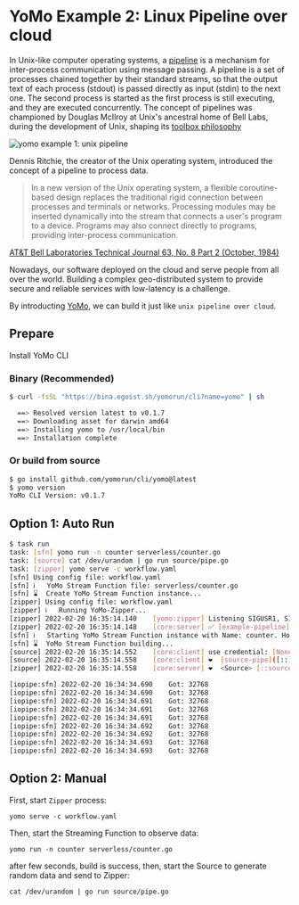 # YoMo Example 2: Linux Pipeline over cloud

In Unix-like computer operating systems, a [pipeline](<https://en.wikipedia.org/wiki/Pipeline_(Unix)>) is a mechanism for inter-process communication using message passing. A pipeline is a set of processes chained together by their standard streams, so that the output text of each process (stdout) is passed directly as input (stdin) to the next one. The second process is started as the first process is still executing, and they are executed concurrently. The concept of pipelines was championed by Douglas McIlroy at Unix's ancestral home of Bell Labs, during the development of Unix, shaping its [toolbox philosophy](https://en.wikipedia.org/wiki/Unix_philosophy)

![yomo example 1: unix pipeline](https://docs.yomo.run/1.5/the-linux-programming-interface.png)

Dennis Ritchie, the creator of the Unix operating system, introduced the concept of a pipeline to process data.

> In a new version of the Unix operating system, a flexible coroutine-based design replaces the traditional rigid connection between processes and terminals or networks. Processing modules may be inserted dynamically into the stream that connects a user's program to a device. Programs may also connect directly to programs, providing inter-process communication.

[AT&T Bell Laboratories Technical Journal 63, No. 8 Part 2 (October, 1984)](https://www.bell-labs.com/usr/dmr/www/st.html)

Nowadays, our software deployed on the cloud and serve people from all over the world. Building a complex geo-distributed system to provide secure and reliable services with low-latency is a challenge.

By introducting [YoMo](https://yomo.run), we can build it just like `unix pipeline over cloud`.

## Prepare

Install YoMo CLI

### Binary (Recommended)

```bash
$ curl -fsSL "https://bina.egoist.sh/yomorun/cli?name=yomo" | sh

  ==> Resolved version latest to v0.1.7
  ==> Downloading asset for darwin amd64
  ==> Installing yomo to /usr/local/bin
  ==> Installation complete
```

### Or build from source

```bash
$ go install github.com/yomorun/cli/yomo@latest
$ yomo version
YoMo CLI Version: v0.1.7
```

## Option 1: Auto Run

```bash
$ task run
task: [sfn] yomo run -n counter serverless/counter.go
task: [source] cat /dev/urandom | go run source/pipe.go
task: [zipper] yomo serve -c workflow.yaml
[sfn] Using config file: workflow.yaml
[sfn] ℹ️   YoMo Stream Function file: serverless/counter.go
[sfn] ⌛  Create YoMo Stream Function instance...
[zipper] Using config file: workflow.yaml
[zipper] ℹ️   Running YoMo-Zipper...
[zipper] 2022-02-20 16:35:14.140	[yomo:zipper] Listening SIGUSR1, SIGUSR2, SIGTERM/SIGINT...
[zipper] 2022-02-20 16:35:14.148	[core:server] ✅ [example-pipeline] Listening on: [::]:9000, QUIC: [v1 draft-29], AUTH: [None]
[sfn] ℹ️   Starting YoMo Stream Function instance with Name: counter. Host: localhost. Port: 9000.
[sfn] ⌛  YoMo Stream Function building...
[source] 2022-02-20 16:35:14.552	[core:client] use credential: [None]
[source] 2022-02-20 16:35:14.558	[core:client] ❤️  [source-pipe]([::]:51817) is connected to YoMo-Zipper localhost:9000
[zipper] 2022-02-20 16:35:14.558	[core:server] ❤️  <Source> [::source-pipe](127.0.0.1:51817) is connected!

[iopipe:sfn] 2022-02-20 16:34:34.690	Got: 32768
[iopipe:sfn] 2022-02-20 16:34:34.690	Got: 32768
[iopipe:sfn] 2022-02-20 16:34:34.691	Got: 32768
[iopipe:sfn] 2022-02-20 16:34:34.691	Got: 32768
[iopipe:sfn] 2022-02-20 16:34:34.691	Got: 32768
[iopipe:sfn] 2022-02-20 16:34:34.692	Got: 32768
[iopipe:sfn] 2022-02-20 16:34:34.692	Got: 32768
[iopipe:sfn] 2022-02-20 16:34:34.693	Got: 32768
[iopipe:sfn] 2022-02-20 16:34:34.693	Got: 32768
```

## Option 2: Manual

First, start `Zipper` process:

`yomo serve -c workflow.yaml`

Then, start the Streaming Function to observe data:

`yomo run -n counter serverless/counter.go`

after few seconds, build is success, then, start the Source to generate random data and send to Zipper:

`cat /dev/urandom | go run source/pipe.go`
